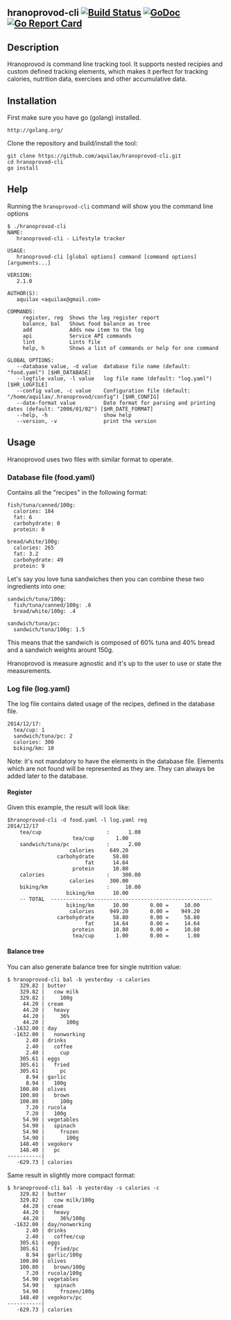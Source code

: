 ## hranoprovod-cli [![Build Status](https://travis-ci.org/aquilax/hranoprovod-cli.svg?branch=master)](https://travis-ci.org/aquilax/hranoprovod-cli) [![GoDoc](https://godoc.org/github.com/aquilax/hranoprovod-cli?status.svg)](https://godoc.org/github.com/aquilax/hranoprovod-cli) [![Go Report Card](https://goreportcard.com/badge/github.com/aquilax/hranoprovod-cli)](https://goreportcard.com/report/github.com/aquilax/hranoprovod-cli)

## Description

Hranoprovod is command line tracking tool. It supports nested recipies and custom defined tracking elements, which makes it perfect for tracking calories, nutrition data, exercises and other accumulative data.

## Installation

First make sure you have go (golang) installed.

    http://golang.org/

Clone the repository and build/install the tool:

    git clone https://github.com/aquilax/hranoprovod-cli.git
    cd hranoprovod-cli
    go install

## Help

Running the `hranoprovod-cli` command will show you the command line options

```
$ ./hranoprovod-cli
NAME:
   hranoprovod-cli - Lifestyle tracker

USAGE:
   hranoprovod-cli [global options] command [command options] [arguments...]

VERSION:
   2.1.0

AUTHOR(S):
   aquilax <aquilax@gmail.com>

COMMANDS:
     register, reg  Shows the log register report
     balance, bal   Shows food balance as tree
     add            Adds new item to the log
     api            Service API commands
     lint           Lints file
     help, h        Shows a list of commands or help for one command

GLOBAL OPTIONS:
   --database value, -d value  database file name (default: "food.yaml") [$HR_DATABASE]
   --logfile value, -l value   log file name (default: "log.yaml") [$HR_LOGFILE]
   --config value, -c value    Configuration file (default: "/home/aquilax/.hranoprovod/config") [$HR_CONFIG]
   --date-format value         Date format for parsing and printing dates (default: "2006/01/02") [$HR_DATE_FORMAT]
   --help, -h                  show help
   --version, -v               print the version

```

## Usage

Hranoprovod uses two files with similar format to operate.

### Database file (food.yaml)

Contains all the "recipes" in the following format:

```
fish/tuna/canned/100g:
  calories: 184
  fat: 6
  carbohydrate: 0
  protein: 0

bread/white/100g:
  calories: 265
  fat: 3.2
  carbohydrate: 49
  protein: 9
```

Let's say you love tuna sandwiches then you can combine these two ingredients into one:

```
sandwich/tuna/100g:
  fish/tuna/canned/100g: .6
  bread/white/100g: .4

sandwich/tuna/pc:
  sandwich/tuna/100g: 1.5
```

This means that the sandwich is composed of 60% tuna and 40% bread and a sandwich weights arount 150g.

Hranoprovod is measure agnostic and it's up to the user to use or state the measurements.

### Log file (log.yaml)

The log file contains dated usage of the recipes, defined in the database file.

```
2014/12/17:
  tea/cup: 1
  sandwich/tuna/pc: 2
  calories: 300
  biking/km: 10
```

Note: it's not mandatory to have the elements in the database file. Elements which are not found will be represented as they are. They can always be added later to the database.

#### Register

Given this example, the result will look like:

```
$hranoprovod-cli -d food.yaml -l log.yaml reg
2014/12/17
	tea/cup                     :      1.00
		             tea/cup       1.00
	sandwich/tuna/pc            :      2.00
		            calories     649.20
		        carbohydrate      58.80
		                 fat      14.64
		             protein      10.80
	calories                    :    300.00
		            calories     300.00
	biking/km                   :     10.00
		           biking/km      10.00
	-- TOTAL  ----------------------------------------------------
		           biking/km      10.00       0.00 =     10.00
		            calories     949.20       0.00 =    949.20
		        carbohydrate      58.80       0.00 =     58.80
		                 fat      14.64       0.00 =     14.64
		             protein      10.80       0.00 =     10.80
		             tea/cup       1.00       0.00 =      1.00
```

#### Balance tree

You can also generate balance tree for single nutrition value:

```
$ hranoprovod-cli bal -b yesterday -s calories
    329.82 | butter
    329.82 |   cow milk
    329.82 |     100g
     44.20 | cream
     44.20 |   heavy
     44.20 |     36%
     44.20 |       100g
  -1632.00 | day
  -1632.00 |   nonworking
      2.40 | drinks
      2.40 |   coffee
      2.40 |     cup
    305.61 | eggs
    305.61 |   fried
    305.61 |     pc
      8.94 | garlic
      8.94 |   100g
    100.80 | olives
    100.80 |   brown
    100.80 |     100g
      7.20 | rucola
      7.20 |   100g
     54.90 | vegetables
     54.90 |   spinach
     54.90 |     frozen
     54.90 |       100g
    148.40 | vegokorv
    148.40 |   pc
-----------|
   -629.73 | calories
```

Same result in slightly more compact format:
```
$ hranoprovod-cli bal -b yesterday -s calories -c
    329.82 | butter
    329.82 |   cow milk/100g
     44.20 | cream
     44.20 |   heavy
     44.20 |     36%/100g
  -1632.00 | day/nonworking
      2.40 | drinks
      2.40 |   coffee/cup
    305.61 | eggs
    305.61 |   fried/pc
      8.94 | garlic/100g
    100.80 | olives
    100.80 |   brown/100g
      7.20 | rucola/100g
     54.90 | vegetables
     54.90 |   spinach
     54.90 |     frozen/100g
    148.40 | vegokorv/pc
-----------|
   -629.73 | calories
```
